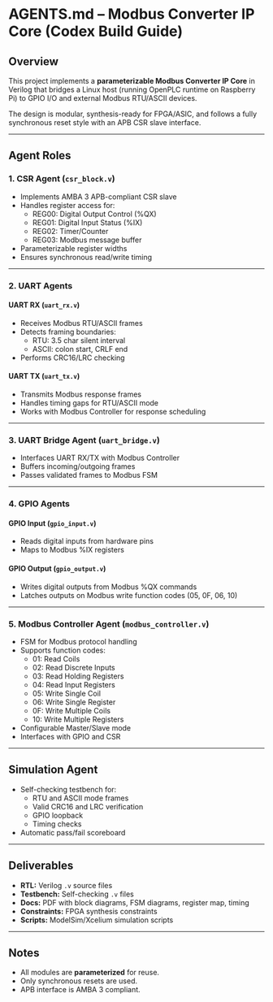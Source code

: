 # AGENTS.md – Modbus Converter IP Core (Codex Build Guide)

## Overview
This project implements a **parameterizable Modbus Converter IP Core** in Verilog that bridges a Linux host (running OpenPLC runtime on Raspberry Pi) to GPIO I/O and external Modbus RTU/ASCII devices.

The design is modular, synthesis-ready for FPGA/ASIC, and follows a fully synchronous reset style with an APB CSR slave interface.

---

## Agent Roles

### 1. **CSR Agent** (`csr_block.v`)
- Implements AMBA 3 APB-compliant CSR slave
- Handles register access for:
  - REG00: Digital Output Control (%QX)
  - REG01: Digital Input Status (%IX)
  - REG02: Timer/Counter
  - REG03: Modbus message buffer
- Parameterizable register widths
- Ensures synchronous read/write timing

---

### 2. **UART Agents**
#### **UART RX** (`uart_rx.v`)
- Receives Modbus RTU/ASCII frames
- Detects framing boundaries:
  - RTU: 3.5 char silent interval
  - ASCII: colon start, CRLF end
- Performs CRC16/LRC checking

#### **UART TX** (`uart_tx.v`)
- Transmits Modbus response frames
- Handles timing gaps for RTU/ASCII mode
- Works with Modbus Controller for response scheduling

---

### 3. **UART Bridge Agent** (`uart_bridge.v`)
- Interfaces UART RX/TX with Modbus Controller
- Buffers incoming/outgoing frames
- Passes validated frames to Modbus FSM

---

### 4. **GPIO Agents**
#### **GPIO Input** (`gpio_input.v`)
- Reads digital inputs from hardware pins
- Maps to Modbus %IX registers

#### **GPIO Output** (`gpio_output.v`)
- Writes digital outputs from Modbus %QX commands
- Latches outputs on Modbus write function codes (05, 0F, 06, 10)

---

### 5. **Modbus Controller Agent** (`modbus_controller.v`)
- FSM for Modbus protocol handling
- Supports function codes:
  - 01: Read Coils
  - 02: Read Discrete Inputs
  - 03: Read Holding Registers
  - 04: Read Input Registers
  - 05: Write Single Coil
  - 06: Write Single Register
  - 0F: Write Multiple Coils
  - 10: Write Multiple Registers
- Configurable Master/Slave mode
- Interfaces with GPIO and CSR

---

## Simulation Agent
- Self-checking testbench for:
  - RTU and ASCII mode frames
  - Valid CRC16 and LRC verification
  - GPIO loopback
  - Timing checks
- Automatic pass/fail scoreboard

---

## Deliverables
- **RTL:** Verilog `.v` source files
- **Testbench:** Self-checking `.v` files
- **Docs:** PDF with block diagrams, FSM diagrams, register map, timing
- **Constraints:** FPGA synthesis constraints
- **Scripts:** ModelSim/Xcelium simulation scripts

---

## Notes
- All modules are **parameterized** for reuse.
- Only synchronous resets are used.
- APB interface is AMBA 3 compliant.
